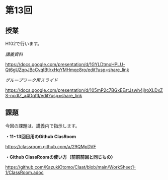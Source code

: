 # 第13回

## 授業
H102で行います。

*講義資料*

https://docs.google.com/presentation/d/1GYLDtmoHPLU-Qt6gUZqpJBcCvqIBtlrxHqYMHmqc8ro/edit?usp=share_link

*グループワーク用スライド*

https://docs.google.com/presentation/d/105mP2c7BGxEEstJswh4jlroXLDxZS-ncdlZ_a4DqftI/edit?usp=share_link

## 課題

今回の課題は、講義内で指示します。

**・11~13回目用のGithub ClasRoom**

https://classroom.github.com/a/29QMpDVF


**・Github ClassRoomの使い方（前前前回と同じもの）**

https://github.com/KazukiOtomo/Claat/blob/main/WorkSheet1-1/ClassRoom.adoc

